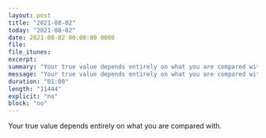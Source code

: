 ```yaml
---
layout: post
title: "2021-08-02"
today: "2021-08-02"
date: 2021-08-02 00:00:00 0000
file:
file_itunes:
excerpt:
summary: "Your true value depends entirely on what you are compared with."
message: "Your true value depends entirely on what you are compared with."
duration: "01:00"
length: "11444"
explicit: "no"
block: "no"
---
```

Your true value depends entirely on what you are compared with.

